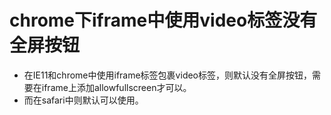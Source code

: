 # chrome下iframe中使用video标签没有全屏按钮
+ 在IE11和chrome中使用iframe标签包裹video标签，则默认没有全屏按钮，需要在iframe上添加allowfullscreen才可以。
+ 而在safari中则默认可以使用。